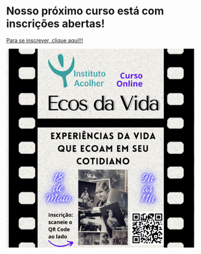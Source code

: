 # Nosso próximo curso está com inscrições abertas! 

[Para se inscrever, clique aqui!!!](https://forms.gle/657otZKb2hUVURgeA)

![](/img/capa-2024-05-18.png)



